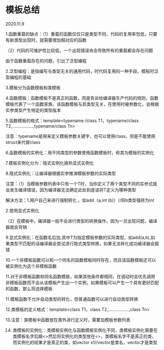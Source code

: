 # 模板总结
2020.11.9

1.函数重载的缺点：（1）重载的函数仅仅只是类型不同，代码的复用率包低，只要有新类型出现时，就需要增加相对应的函数

（2）代码的可维护性比较低，一个出现错误肯会导致所有的重载都会存在问题

由于函数重载存在的问题，引出了泛型编程

2.泛型编程：是指编写与类型无关的通用代码，时代码复用的一种手段，模板时泛型编程的基础

3.模板分为函数模板和类模板

4.函数模板：函数模板不是真正的函数，而是告诉给编译器生产代码的规则，函数模板代表了一个函数家族，该函数模板与其类型无关，在使用时被参数化，会根据实参类型产生特定的类型版本

5.函数模板的格式：template<typename /class T1，typename/class T2,.................,typename/class Tn>

注意：typename是用来定义模板参数关键字，也可以使用class，但是不能使用struct来代替class

6.函数模板的实例化：用不同类型的参数使用函数模板时，称其为模板的实例化

7.模板实例化分为：隐式实例化换热显式实例化

8.隐式实例化：让编译器根据实参推演模板参数的实际类型

注意：（1）当模板参数列表中只有一个T时，当你定义了两个类型不同的实参式就会发生编译错误，因为编译器无法确定此处到底该将T定义为哪种类型

解决方法：1.用户自己来进行强制转化 ，如add（a,int (b)）//将b类型强转为int

2.使用显式实例化

（2）在模板中，编译器一般不会进行类型的转换操作，因为一旦出现问题，编译器就会背锅

9.显式实例化：在函数名后加<T>,其中T为指定模板参数的实际类型，如add<int >(a,b),如果类型不匹配的话编译器会尝试进行隐式类型转换，如果无法转化成功编译器会报错

10.一个非模板函数可以和一个同名的函数模板同时存在，而且该函数模板还可以被实例化为这个非模板函数

11.对于非模板函数和同名函数模板，如果其他条件都相同，在调动时会优先调用非模板函数而不会从该模板产生出一个实例，如果模板可以产生一个具有更好匹配的函数，那么将选择模板

11.模板函数不允许自动类型的转化，但普通函数可以进行自动类型转换

12.类模板的定义格式：template<class T1，class T2,.................,class Tn>

13.注意：类模板中函数放在类外进行定义时，需要加模板参数列表

14. 类模板的实例化：类模板实例化与函数模板实例化不同，类模板实例化需要在类模板名字后跟<>然后将实例化的类型放在<>，类模板名字不是真正的类，而实例化的结果才是真正的类，如vector<int> s1//vector是类名，vector<int>才是类型
